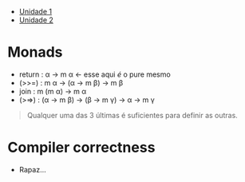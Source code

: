 - [Unidade 1](fun-u1.md)
- [Unidade 2](fun-u2.md)

# Monads

- return : α → m α <- esse aqui *é* o pure mesmo
- (>>=) : m α → (α → m β) → m β
- join : m (m α) → m α
- (>=>) : (α → m β) → (β → m γ) → α → m γ

> Qualquer uma das 3 últimas é suficientes para definir as outras.

# Compiler correctness

- Rapaz...
